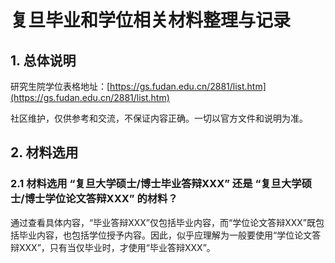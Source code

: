 # 复旦毕业和学位相关材料整理与记录

## 1. 总体说明

研究生院学位表格地址：[https://gs.fudan.edu.cn/2881/list.htm](https://gs.fudan.edu.cn/2881/list.htm)

社区维护，仅供参考和交流，不保证内容正确。一切以官方文件和说明为准。

## 2. 材料选用

### 2.1  材料选用 “复旦大学硕士/博士毕业答辩XXX” 还是 “复旦大学硕士/博士学位论文答辩XXX” 的材料？

通过查看具体内容，“毕业答辩XXX”仅包括毕业内容，而“学位论文答辩XXX”既包括毕业内容，也包括学位授予内容。因此，似乎应理解为一般要使用“学位论文答辩XXX”，只有当仅毕业时，才使用“毕业答辩XXX”。

